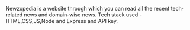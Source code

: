 Newzopedia is a website through which you can read all the recent tech-related news and domain-wise news. 
Tech stack used - HTML,CSS,JS,Node and Express and API key.
